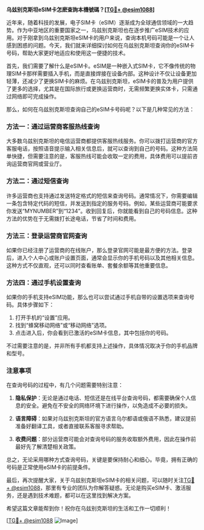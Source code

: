 **乌兹别克斯坦eSIM卡怎麽查詢本機號碼？[[TG💪+ @esim1088](https://t.me/s/esim1088)]**

近年来，随着科技的发展，电子SIM卡（eSIM）逐渐成为全球通信领域的一大趋势。作为中亚地区的重要国家之一，乌兹别克斯坦也在逐步推广eSIM技术的应用。对于刚拿到乌兹别克斯坦eSIM卡的用户来说，查询本机号码可能是一个让人感到困惑的问题。今天，我们就来详细探讨如何在乌兹别克斯坦查询你的eSIM卡号码，帮助大家更好地适应和使用这一便捷的技术。

首先，我们需要了解什么是eSIM卡。eSIM是一种嵌入式SIM卡，它不像传统的物理SIM卡那样需要插入手机，而是直接焊接在设备内部。这种设计不仅让设备更加轻薄，还减少了更换SIM卡的麻烦。在乌兹别克斯坦，eSIM卡的普及为用户提供了更多的选择，尤其是在国际旅行或更换运营商时，无需频繁更换实体卡，只需通过网络即可完成操作。

那么，如何在乌兹别克斯坦查询自己的eSIM卡号码呢？以下是几种常见的方法：

### 方法一：通过运营商客服热线查询

大多数乌兹别克斯坦的电信运营商都提供客服热线服务。你可以拨打运营商的官方客服电话，按照语音提示输入相关信息后，就可以查询到自己的号码。这种方法简单快捷，但需要注意的是，客服热线可能会收取一定的费用，具体费用可以提前咨询运营商官网或营业厅。

### 方法二：通过短信查询

许多运营商也支持通过发送特定格式的短信来查询号码。通常情况下，你需要编辑一条包含特定代码的短信，并发送到指定的服务号码。例如，某些运营商可能要求你发送“MYNUMBER”到“1234”。收到回复后，你就能看到自己的号码信息。这种方法的优势在于无需拨打长途电话，节省了时间和费用。

### 方法三：登录运营商官网查询

如果你已经注册了运营商的在线账户，那么登录官网可能是最方便的方法。登录后，进入个人中心或账户设置页面，通常会显示你的手机号码以及其他相关信息。这种方式不仅直观，还可以同时查看账单、套餐余额等其他重要信息。

### 方法四：通过手机设置查询

如果你的手机支持eSIM功能，那么也可以尝试通过手机自带的设置选项来查询号码。具体步骤如下：

1. 打开手机的“设置”应用。
2. 找到“蜂窝移动网络”或“移动网络”选项。
3. 点击进入后，你会看到已激活的eSIM卡信息，其中包括你的号码。

不过需要注意的是，并非所有手机都支持上述操作，具体情况取决于你的手机品牌和型号。

### 注意事项

在查询号码的过程中，有几个问题需要特别注意：

1. **隐私保护**：无论是通过电话、短信还是在线平台查询号码，都需要确保个人信息的安全。避免在不安全的网络环境下进行操作，以免造成不必要的损失。
   
2. **语言障碍**：如果对乌兹别克斯坦的官方语言乌尔都语或俄语不熟悉，建议提前准备好翻译工具，或者直接联系客服寻求帮助。

3. **收费问题**：部分运营商可能会对查询号码的服务收取额外费用，因此在操作前最好先了解清楚相关政策。

总之，无论采用哪种方式查询号码，关键是要保持耐心和细心。毕竟，拥有正确的号码是正常使用eSIM卡的前提条件。

最后，再次提醒大家，关于乌兹别克斯坦eSIM卡的相关问题，可以随时关注[TG💪+ @esim1088](https://t.me/s/esim1088)，那里有专业的团队为你解答疑惑。无论是购买eSIM卡、激活服务，还是遇到技术难题，都可以在这里找到解决方案。

希望这篇文章能帮到你！祝你在乌兹别克斯坦的生活和工作一切顺利！

[[TG💪+ @esim1088](https://t.me/s/esim1088) ![Image](https://i.postimg.cc/4NQfJmqS/Snipaste-2025-05-13-00-14-12.png)]